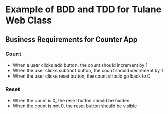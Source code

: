 # Example of BDD and TDD for Tulane Web Class

## Business Requirements for Counter App

### Count

- When a user clicks add button, the count should increment by 1
- When the user clicks subtract button, the count should decrement by 1
- When the user clicks reset button, the count should go back to 0

### Reset

- When the count is 0, the reset button should be hidden
- When the count is not 0, the reset button should be visible

